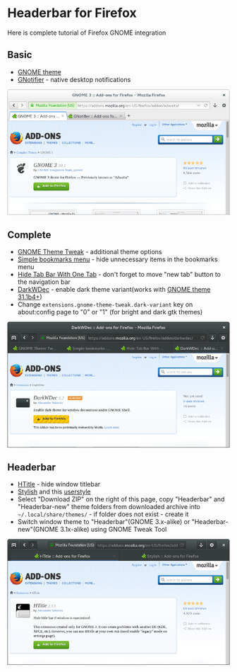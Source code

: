 # Headerbar for Firefox

Here is complete tutorial of Firefox GNOME integration

## Basic

 * [GNOME theme](https://addons.mozilla.org/firefox/addon/adwaita/)
 * [GNotifier](https://addons.mozilla.org/firefox/addon/gnotifier/) - native desktop notifications

![Screenshot with basic setup](screenshots/screenshot-basic.png)

## Complete

 * [GNOME Theme Tweak](https://addons.mozilla.org/firefox/addon/gnome-theme-tweak/) - additional theme options
 * [Simple bookmarks menu](https://addons.mozilla.org/firefox/addon/simple-bookmarks-menu/) - hide unnecessary items in the bookmarks menu
 * [Hide Tab Bar With One Tab](https://addons.mozilla.org/firefox/addon/hide-tab-bar-with-one-tab/) - don't forget to move "new tab" button to the navigation bar
 * [DarkWDec](https://addons.mozilla.org/firefox/addon/darkwdec/) - enable dark theme variant(works with [GNOME theme 31.1b4+](https://launchpad.net/gnome-integration/firefox-gnome/firefox-gnome-releases/))
 * Change ```extensions.gnome-theme-tweak.dark-variant``` key on about:config page to "0" or "1" (for bright and dark gtk themes)

![Screenshot with recommended setup](screenshots/screenshot-complete.png)

## Headerbar

 * [HTitle](https://addons.mozilla.org/firefox/addon/htitle/) - hide window titlebar
 * [Stylish](https://addons.mozilla.org/firefox/addon/stylish/) and this [userstyle](https://userstyles.org/styles/91417/)
 * Select "Download ZIP" on the right of this page, copy "Headerbar" and "Headerbar-new" theme folders from downloaded archive into <code>~/.local/share/themes/</code> - if folder does not exist - create it
 * Switch window theme to "Headerbar"(GNOME 3.x-alike) or "Headerbar-new"(GNOME 3.1x-alike) using GNOME Tweak Tool

![Screenshot with advanced setup](screenshots/screenshot-headerbar.png)
